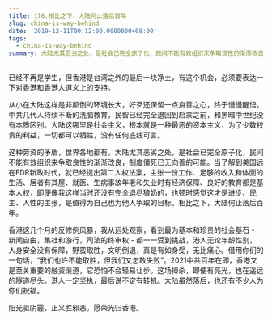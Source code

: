 ```yaml
---
title: 176.相比之下，大陆何止落后百年
slug: china-is-way-behind
date: '2019-12-11T00:12:00.0000000+08:00'
tags:
  - china-is-way-behind
summary: 大陆尤其恶劣之处，是社会已完全原子化，民间不能有效组织来争取良性的渐渐改良，制度僵死已无向善的可能。
---
```

已经不再是学生，但香港是台湾之外的最后一块净土，有这个机会，必须要表达一下对香港和香港人道义上的支持。



从小在大陆这样是非颠倒的环境长大，好歹还保留一点良善之心，终于慢慢醒悟。中共几代人持续不断的洗脑教育，民智已经完全退回到启蒙之前，和黑暗中世纪没有本质区别。大陆这哪里是社会主义，根本就是一种最恶的资本主义，为了少数权贵的利益，一切都可以牺牲，没有任何底线可言。



这种劳资的矛盾，世界各地都有。大陆尤其恶劣之处，是社会已完全原子化，民间不能有效组织来争取良性的渐渐改良，制度僵死已无向善的可能。当了解到美国远在FDR新政时代，就已经提出第二人权法案，主张一份工作、足够的收入和体面的生活、居者有其屋、就医、生病事故年老和失业时有经济保障、良好的教育都是基本人权，即便像我这样当时还没有完全退尽狼奶的，也顿时感觉这才是进步、民主、人性的主张，是值得为自己也为他人争取的目标。相比之下，大陆何止落后百年。



香港这几个月的反修例风暴，我从远处观察，看到最为基本和珍贵的社会基石 - 新闻自由，集社和游行，司法的终审权 - 都一一受到挑战，港人无论年龄性别，人身安全没有保障，野蛮取胜，文明倒退，真是有如身受，无比痛心。借用你们的一句话，“我们也许不能取胜，但我们又怎敢失败”。2021中共百年在即，香港又是至关重要的融资渠道，它恐怕不会轻易让步。这场搏杀，即便有亮光，也在遥远的隧道尽头。港人一定坚执，最后说不定有转机。大陆虽然落后，也还有不少人为你们祝福。



阳光驱阴霾，正义胜邪恶。愿荣光归香港。
